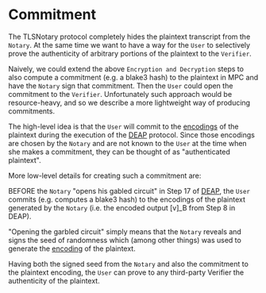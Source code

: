 # Commitment

The TLSNotary protocol completely hides the plaintext transcript from the `Notary`. At the same time we want to have a way for the `User` to selectively prove the authenticity of arbitrary portions of the plaintext to the `Verifier`.

Naively, we could extend the above `Encryption and Decryption` steps to also compute a commitment (e.g. a blake3 hash) to the plaintext in MPC and have the `Notary` sign that commitment. Then the `User` could open the commitment to the `Verifier`. Unfortunately such approach would be resource-heavy, and so we describe a more lightweight way of producing commitments. 

The high-level idea is that the `User` will commit to the [encodings](/building_blocks/encodings.md) of the plaintext during the execution of the [DEAP](/building_blocks/deap_deferred.md) protocol. Since those encodings are chosen by the `Notary` and are not known to the `User` at the time when she makes a commitment, they can be thought of as "authenticated plaintext". 


More low-level details for creating such a commitment are:

BEFORE the `Notary` "opens his gabled circuit" in Step 17 of [DEAP](/building_blocks/deap_deferred.md), the `User` commits (e.g. computes a blake3 hash) to the encodings of the plaintext generated by the `Notary` (i.e. the encoded output [v]_B from Step 8 in DEAP).

"Opening the garbled circuit" simply means that the `Notary` reveals and signs the seed of randomness which (among other things) was used to generate the [encoding](/building_blocks/encodings.md) of the plaintext. 

Having both the signed seed from the `Notary` and also the commitment to the plaintext encoding, the `User` can prove to any third-party Verifier the authenticity of the plaintext. 